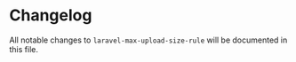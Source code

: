 # Changelog

All notable changes to `laravel-max-upload-size-rule` will be documented in this file.

